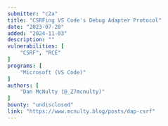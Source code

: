 ```yaml
---
submitter: "c2a"
title: "CSRFing VS Code's Debug Adapter Protocol"
date: "2023-07-28"
added: "2024-11-03"
description: ""
vulnerabilities: [
    "CSRF", "RCE"
]
programs: [
    "Microsoft (VS Code)"
]
authors: [
    "Dan McNulty (@_Z7mcnulty)"
]
bounty: "undisclosed"
link: "https://www.mcnulty.blog/posts/dap-csrf"
---
```




